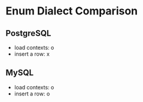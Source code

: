 # Enum Dialect Comparison

## PostgreSQL
- load contexts: o
- insert a row: x

## MySQL
- load contexts: o
- insert a row: o
